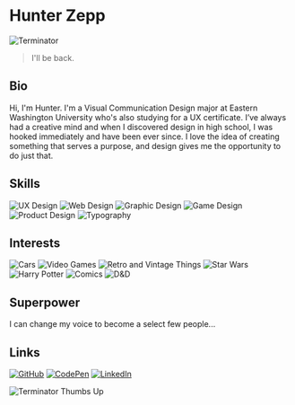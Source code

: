 # Hunter Zepp

![Terminator](https://media.giphy.com/media/13CfqebsPMctjO/giphy.gif)

> I'll be back.

## Bio
Hi, I'm Hunter. I'm a Visual Communication Design major at Eastern Washington University who's also studying for a UX certificate. I’ve always had a creative mind and when I discovered design in high school, I was hooked immediately and have been ever since. I love the idea of creating something that serves a purpose, and design gives me the opportunity to do just that. 

<!--I’m someone who also has a wide range of interests. I love cars, video games, and pretty much all things 80s. I also love nerdy things like Star Wars, Harry Potter, Comics, and Dungeons & Dragons.-->

## Skills
![UX Design](https://img.shields.io/badge/-UX%20Design-red)
![Web Design](https://img.shields.io/badge/-Web%20Design-orange)
![Graphic Design](https://img.shields.io/badge/-Graphic%20Design-yellow)
![Game Design](https://img.shields.io/badge/-Game%20Design-brightgreen)
![Product Design](https://img.shields.io/badge/-Product%20Design-blue)
![Typography](https://img.shields.io/badge/-Typography-blueviolet)

## Interests
![Cars](https://img.shields.io/badge/-Cars-red)
![Video Games](https://img.shields.io/badge/-Video%20Games-orange)
![Retro and Vintage Things](https://img.shields.io/badge/-Retro%20and%20Vintage%20Things-yellow)
![Star Wars](https://img.shields.io/badge/-Star%20Wars-green)
![Harry Potter](https://img.shields.io/badge/-Harry%20Potter-brightgreen)
![Comics](https://img.shields.io/badge/-Comics-blue)
![D&D](https://img.shields.io/badge/-D&D-blueviolet)

## Superpower
I can change my voice to become a select few people...

## Links
[![GitHub](https://img.shields.io/badge/GitHub-6e5494.svg?&style=for-the-badge&logo=Github&logoColor=white)](https://github.com/HunterZepp24)
[![CodePen](https://img.shields.io/badge/CodePen-248A44.svg?&style=for-the-badge&logo=CodePen&logoColor=white)](https://codepen.io/hzepp)
[![LinkedIn](https://img.shields.io/badge/LinkedIn-0077b5.svg?&style=for-the-badge&logo=LinkedIn&logoColor=white)](https://www.linkedin.com/in/hunter-zepp-b09192226/)

![Terminator Thumbs Up](https://media.giphy.com/media/gFwZfXIqD0eNW/giphy.gif)
